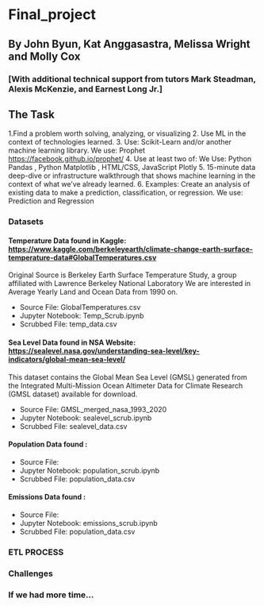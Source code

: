 # Final_project

## By John Byun, Kat Anggasastra, Melissa Wright and Molly Cox
### [With additional technical support from tutors Mark Steadman,  Alexis McKenzie, and Earnest Long Jr.]
## The Task
1.Find a problem worth solving, analyzing, or visualizing
2. Use ML in the context of technologies learned.
3. Use: Scikit-Learn and/or another machine learning library. We use: Prophet  https://facebook.github.io/prophet/
4. Use at least two of: We Use:  Python Pandas , Python Matplotlib , HTML/CSS, JavaScript Plotly
5. 15-minute data deep-dive or infrastructure walkthrough that shows machine learning in the context of what we’ve already learned.
6. Examples: Create an analysis of existing data to make a prediction, classification, or regression. We use: Prediction and Regression

### Datasets

#### Temperature Data found in Kaggle:  https://www.kaggle.com/berkeleyearth/climate-change-earth-surface-temperature-data#GlobalTemperatures.csv
Original Source is Berkeley Earth Surface Temperature Study, a group affiliated with Lawrence Berkeley National Laboratory
We are interested in Average Yearly Land and Ocean Data from 1990 on.
* Source File:        GlobalTemperatures.csv
* Jupyter Notebook:   Temp_Scrub.ipynb
* Scrubbed File:      temp_data.csv

#### Sea Level Data found in NSA Website: https://sealevel.nasa.gov/understanding-sea-level/key-indicators/global-mean-sea-level/
This dataset contains the Global Mean Sea Level (GMSL) generated from the Integrated Multi-Mission Ocean Altimeter Data for Climate Research (GMSL dataset) available for download. 
* Source File: GMSL_merged_nasa_1993_2020
* Jupyter Notebook:   sealevel_scrub.ipynb
* Scrubbed File:      sealevel_data.csv


#### Population Data found :


* Source File:        
* Jupyter Notebook:   population_scrub.ipynb
* Scrubbed File:      population_data.csv

#### Emissions Data found :

* Source File:        
* Jupyter Notebook:   emissions_scrub.ipynb
* Scrubbed File:      population_data.csv


### ETL PROCESS 



 ### Challenges



 ### If we had more time...
